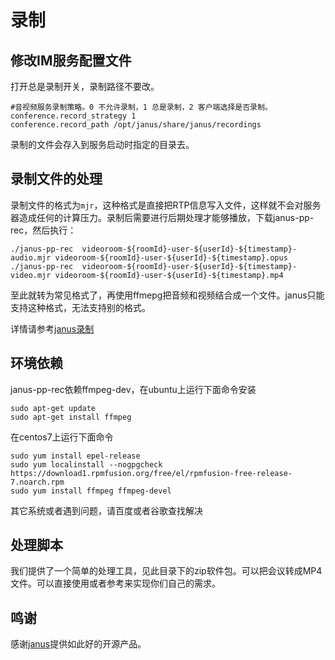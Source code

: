 # 录制

## 修改IM服务配置文件
打开总是录制开关，录制路径不要改。
```
#音视频服务录制策略。0 不允许录制，1 总是录制，2 客户端选择是否录制。
conference.record_strategy 1
conference.record_path /opt/janus/share/janus/recordings
```
录制的文件会存入到服务启动时指定的目录去。

## 录制文件的处理
录制文件的格式为```mjr```，这种格式是直接把RTP信息写入文件，这样就不会对服务器造成任何的计算压力。录制后需要进行后期处理才能够播放，下载janus-pp-rec，然后执行：
```
./janus-pp-rec  videoroom-${roomId}-user-${userId}-${timestamp}-audio.mjr videoroom-${roomId}-user-${userId}-${timestamp}.opus
./janus-pp-rec  videoroom-${roomId}-user-${userId}-${timestamp}-video.mjr videoroom-${roomId}-user-${userId}-${timestamp}.mp4
```
至此就转为常见格式了，再使用ffmepg把音频和视频结合成一个文件。janus只能支持这种格式，无法支持别的格式。

详情请参考[janus录制](https://janus.conf.meetecho.com/docs/recordings.html)

## 环境依赖
janus-pp-rec依赖ffmpeg-dev，在ubuntu上运行下面命令安装
```
sudo apt-get update
sudo apt-get install ffmpeg
```
在centos7上运行下面命令
```
sudo yum install epel-release
sudo yum localinstall --nogpgcheck https://download1.rpmfusion.org/free/el/rpmfusion-free-release-7.noarch.rpm
sudo yum install ffmpeg ffmpeg-devel
```
其它系统或者遇到问题，请百度或者谷歌查找解决

## 处理脚本
我们提供了一个简单的处理工具，见此目录下的zip软件包。可以把会议转成MP4文件。可以直接使用或者参考来实现你们自己的需求。


## 鸣谢
感谢[janus](https://github.com/meetecho/janus-gateway)提供如此好的开源产品。
